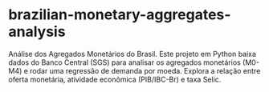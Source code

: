 # brazilian-monetary-aggregates-analysis
Análise dos Agregados Monetários do Brasil. Este projeto em Python baixa dados do Banco Central (SGS) para analisar os agregados monetários (M0-M4) e rodar uma regressão de demanda por moeda. Explora a relação entre oferta monetária, atividade econômica (PIB/IBC-Br) e taxa Selic.
